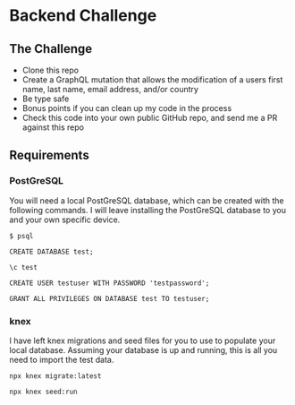 # Backend Challenge
## The Challenge
* Clone this repo
* Create a GraphQL mutation that allows the modification of a users first name, last name, email address, and/or country
* Be type safe
* Bonus points if you can clean up my code in the process
* Check this code into your own public GitHub repo, and send me a PR against this repo
## Requirements
### PostGreSQL
You will need a local PostGreSQL database, which can be created with the following commands. I will leave installing the PostGreSQL database to you and your own specific device.

`$ psql`

`CREATE DATABASE test;`

`\c test`

`CREATE USER testuser WITH PASSWORD 'testpassword';`

`GRANT ALL PRIVILEGES ON DATABASE test TO testuser;`
### knex
I have left knex migrations and seed files for you to use to populate your local database. Assuming your database is up and running, this is all you need to import the test data.

`npx knex migrate:latest`

`npx knex seed:run`
